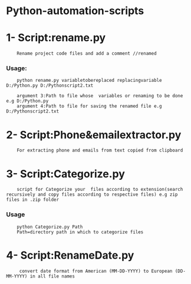 # Python-automation-scripts


# 1- Script:rename.py
        Rename project code files and add a comment //renamed

### Usage:
        python rename.py variabletobereplaced replacingvariable  D:/Python.py D:/Pythonscript2.txt
        
        argument 3:Path to file whose  variables or renaming to be done e.g D:/Python.py
        argument 4:Path to file for saving the renamed file e.g  D:/Pythonscript2.txt

# 2- Script:Phone&emailextractor.py

        For extracting phone and emails from text copied from clipboard

# 3- Script:Categorize.py

        script for Categorize your  files according to extension(search recursively and copy files according to respective files) e.g zip files in .zip folder

### Usage
        python Categorize.py Path
        Path=directory path in which to categorize files
        
# 4- Script:RenameDate.py
         convert date format from American (MM-DD-YYYY) to European (DD-MM-YYYY) in all file names


